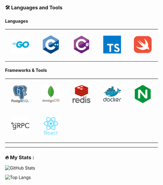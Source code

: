 ### :hammer_and_wrench: Languages and Tools

#### Languages
<table>
  <tr>
    <td width="100" height="100" align="center"><img src="https://github.com/devicons/devicon/blob/master/icons/go/go-original-wordmark.svg" alt="Go" height="60"/>
    <td width="100" height="100" align="center"><img src="https://github.com/devicons/devicon/blob/master/icons/cplusplus/cplusplus-original.svg" alt="C++" height="60"/>
    <td width="100" height="100" align="center"><img src="https://github.com/devicons/devicon/blob/master/icons/csharp/csharp-original.svg" alt="C#" height="60"/>
    <td width="100" height="100" align="center"><img src="https://github.com/devicons/devicon/blob/master/icons/typescript/typescript-original.svg" alt="TS" height="60"/>
    <td width="100" height="100" align="center"><img src="https://github.com/devicons/devicon/blob/master/icons/swift/swift-original.svg" alt="Swift" height="60"/>
  </tr>
</table>

#### Frameworks & Tools
<table>
  <tr>
    <td width="100" height="100" align="center"><img src="https://github.com/devicons/devicon/blob/master/icons/postgresql/postgresql-original-wordmark.svg" alt="Postgres" height="60"/>
    <td width="100" height="100" align="center"><img src="https://github.com/devicons/devicon/blob/master/icons/mongodb/mongodb-original-wordmark.svg" alt="MongoDB" height="60"/>
    <td width="100" height="100" align="center"><img src="https://github.com/devicons/devicon/blob/master/icons/redis/redis-original-wordmark.svg" alt="Redis" height="60"/>
    <td width="100" height="100" align="center"><img src="https://github.com/devicons/devicon/blob/master/icons/docker/docker-original-wordmark.svg" alt="Docker" height="60"/>
    <td width="100" height="100" align="center"><img src="https://raw.githubusercontent.com/devicons/devicon/master/icons/nginx/nginx-original.svg" alt="Nginx" height="60"/>
  </tr>
  <tr>
    <td width="100" height="100" align="center"><img src="https://raw.githubusercontent.com/devicons/devicon/master/icons/grpc/grpc-plain.svg" alt="gRPC" height="60"/>
    <td width="100" height="100" align="center"><img src="https://github.com/devicons/devicon/blob/master/icons/react/react-original-wordmark.svg" alt="React" height="60"/>
  </tr>
</table>

---
### :fire: My Stats :

![GitHub Stats](https://github-readme-stats-sv3tluv.vercel.app/api?username=SV3TLuV&show_icons=true&theme=midnight-purple)

![Top Langs](https://github-readme-stats-sv3tluv.vercel.app/api/top-langs/?username=SV3TLuV&layout=compact&theme=midnight-purple)
